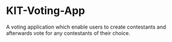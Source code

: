 # KIT-Voting-App
A voting application which enable users to create contestants and afterwards vote for any contestants of their choice.
